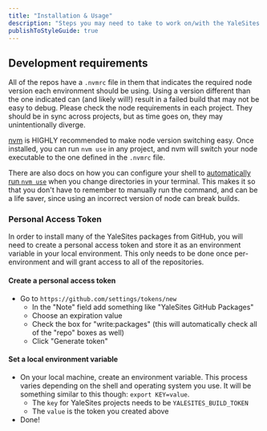 ```yaml
---
title: "Installation & Usage"
description: "Steps you may need to take to work on/with the YaleSites design system."
publishToStyleGuide: true
---
```


## Development requirements

All of the repos have a `.nvmrc` file in them that indicates the required node version each environment should be using. Using a version different than the one indicated can (and likely will!) result in a failed build that may not be easy to debug. Please check the node requirements in each project. They should be in sync across projects, but as time goes on, they may unintentionally diverge.

[nvm](https://github.com/nvm-sh/nvm/blob/master/README.md#install-script) is HIGHLY recommended to make node version switching easy. Once installed, you can run `nvm use` in any project, and nvm will switch your node executable to the one defined in the `.nvmrc` file.

There are also docs on how you can configure your shell to [automatically run `nvm use`](https://github.com/nvm-sh/nvm#automatically-call-nvm-use) when you change directories in your terminal. This makes it so that you don't have to remember to manually run the command, and can be a life saver, since using an incorrect version of node can break builds.

### Personal Access Token

In order to install many of the YaleSites packages from GitHub, you will need to create a personal access token and store it as an environment variable in your local environment. This only needs to be done once per-environment and will grant access to all of the repositories.

#### Create a personal access token

- Go to `https://github.com/settings/tokens/new`
  - In the "Note" field add something like "YaleSites GitHub Packages"
  - Choose an expiration value
  - Check the box for "write:packages" (this will automatically check all of the "repo" boxes as well)
  - Click "Generate token"

#### Set a local environment variable

- On your local machine, create an environment variable. This process varies depending on the shell and operating system you use. It will be something similar to this though: `export KEY=value`.
  - The `key` for YaleSites projects needs to be `YALESITES_BUILD_TOKEN`
  - The `value` is the token you created above
- Done!
